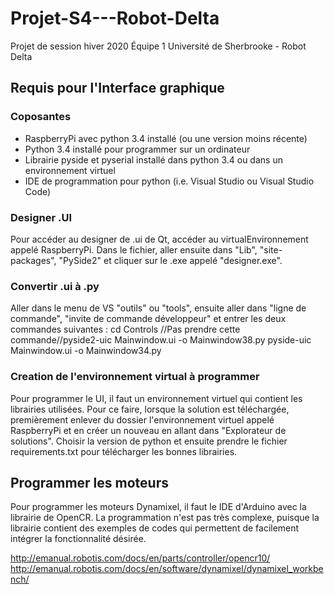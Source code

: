 # Projet-S4---Robot-Delta
Projet de session hiver 2020 Équipe 1 Université de Sherbrooke - Robot Delta

## Requis pour l'Interface graphique
### Coposantes
  - RaspberryPi avec python 3.4 installé (ou une version moins récente)
  - Python 3.4 installé pour programmer sur un ordinateur 
  - Librairie pyside et pyserial installé dans python 3.4 ou dans un environnement virtuel
  - IDE de programmation pour python (i.e. Visual Studio ou Visual Studio Code)
  

### Designer .UI
Pour accéder au designer de .ui de Qt, accéder au virtualEnvironnement appelé RaspberryPi.
Dans le fichier, aller ensuite dans "Lib", "site-packages", "PySide2"
et cliquer sur le .exe appelé "designer.exe".

### Convertir .ui à .py 
Aller dans le menu de VS "outils" ou "tools", ensuite aller dans "ligne de commande",
"invite de commande développeur" et entrer les deux commandes suivantes :
cd Controls
//Pas prendre cette commande//pyside2-uic Mainwindow.ui -o Mainwindow38.py
pyside-uic Mainwindow.ui -o Mainwindow34.py

### Creation de l'environnement virtual à programmer
Pour programmer le UI, il faut un environnement virtuel qui contient les librairies utilisées.
Pour ce faire, lorsque la solution est téléchargée, premièrement enlever du dossier l'environnement
virtuel appelé RaspberryPi et en créer un nouveau en allant dans "Explorateur de solutions". Choisir 
la version de python et ensuite prendre le fichier requirements.txt pour télécharger les bonnes 
librairies.

## Programmer les moteurs
Pour programmer les moteurs Dynamixel, il faut le IDE d'Arduino avec la librairie de OpenCR.
La programmation n'est pas très complexe, puisque la librairie contient des exemples de codes qui 
permettent de facilement intégrer la fonctionnalité désirée.

http://emanual.robotis.com/docs/en/parts/controller/opencr10/
http://emanual.robotis.com/docs/en/software/dynamixel/dynamixel_workbench/
